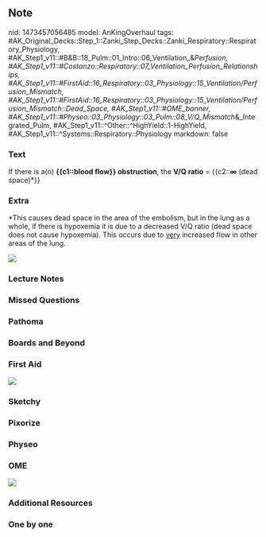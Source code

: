 ## Note
nid: 1473457056485
model: AnKingOverhaul
tags: #AK_Original_Decks::Step_1::Zanki_Step_Decks::Zanki_Respiratory::Respiratory_Physiology, #AK_Step1_v11::#B&B::18_Pulm::01_Intro::06_Ventilation_&_Perfusion, #AK_Step1_v11::#Costanzo::Respiratory::07_Ventilation_Perfusion_Relationships, #AK_Step1_v11::#FirstAid::16_Respiratory::03_Physiology::15_Ventilation/Perfusion_Mismatch, #AK_Step1_v11::#FirstAid::16_Respiratory::03_Physiology::15_Ventilation/Perfusion_Mismatch::Dead_Space, #AK_Step1_v11::#OME_banner, #AK_Step1_v11::#Physeo::03_Physiology::03_Pulm::08_V/Q_Mismatch_&_Integrated_Pulm, #AK_Step1_v11::^Other::^HighYield::1-HighYield, #AK_Step1_v11::^Systems::Respiratory::Physiology
markdown: false

### Text
<div>
  If there is a(n) <b>{{c1::blood flow}} obstruction</b>, the
  <b>V/Q ratio</b> = {{c2::<b>∞</b> (dead space)*}}
</div>

### Extra
*This causes dead space in the area of the embolism, but in the
<span data-markjs="true" class="amboss-mark amboss-mark-single"
data-phrase-id="iuXJI-" data-phrase-term="lung" id=
"mark-3">lung</span> as a whole, if there is <span data-markjs=
"true" class="amboss-mark amboss-mark-single" data-phrase-id=
"Uebbys" data-phrase-term="hypoxemia" id="mark-1">hypoxemia</span>
it is due to a decreased <span data-markjs="true" class=
"amboss-mark amboss-mark-single" data-phrase-id="5Tcirb0"
data-phrase-term="V Q" id="mark-7">V/Q</span> ratio (dead space
does not cause <span data-markjs="true" class=
"amboss-mark amboss-mark-single" data-phrase-id="Uebbys"
data-phrase-term="hypoxemia" id="mark-2">hypoxemia</span>). This
occurs due to <u>very</u> increased flow in other areas of the
<span data-markjs="true" class="amboss-mark amboss-mark-single"
data-phrase-id="iuXJI-" data-phrase-term="lung" id="mark-4"
tabindex="0">lung</span>.
<div><img src="paste-167778602451191.jpg" draggable="false"></div>

### Lecture Notes


### Missed Questions


### Pathoma


### Boards and Beyond


### First Aid
<img src="tmpT2j491.png">

### Sketchy


### Pixorize


### Physeo


### OME
<div class="ome-widget">
  <a href="https://onlinemeded.org?ref=anki"><img src=
  "_OME_AnkiFlashcards_General_3.png"></a>
</div>

### Additional Resources


### One by one

